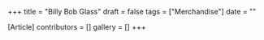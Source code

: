 +++
title = "Billy Bob Glass"
draft = false
tags = ["Merchandise"]
date = ""

[Article]
contributors = []
gallery = []
+++